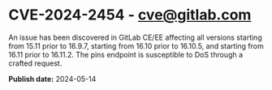 # CVE-2024-2454 - cve@gitlab.com

An issue has been discovered in GitLab CE/EE affecting all versions starting from 15.11 prior to 16.9.7, starting from 16.10 prior to 16.10.5, and starting from 16.11 prior to 16.11.2. The pins endpoint is susceptible to DoS through a crafted request.

**Publish date:** 2024-05-14
